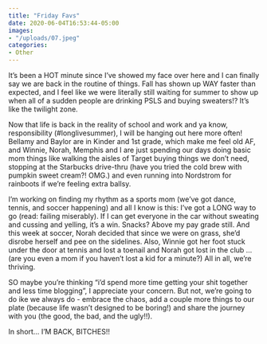 ```yaml
---
title: "Friday Favs"
date: 2020-06-04T16:53:44-05:00
images:
- "/uploads/07.jpeg"
categories:
- Other
---
```


It’s been a HOT minute since I’ve showed my face over here and I can finally say we are back in the routine of things. Fall has shown up WAY faster than expected, and I feel like we were literally still waiting for summer to show up when all of a sudden people are drinking PSLS and buying sweaters!? It’s like the twilight zone. 

Now that life is back in the reality of school and work and ya know, responsibility (#longlivesummer), I will be hanging out here more often! Bellamy and Baylor are in Kinder and 1st grade, which make me feel old AF, and Winnie, Norah, Memphis and I are just spending our days doing basic mom things like walking the aisles of Target buying things we don’t need, stopping at the Starbucks drive-thru (have you tried the cold brew with pumpkin sweet cream?! OMG.) and even running into Nordstrom for rainboots if we’re feeling extra ballsy. 

I’m working on finding my rhythm as a sports mom (we’ve got dance, tennis, and soccer happening) and all I know is this: I’ve got a LONG way to go (read: failing miserably). If I can get everyone in the car without sweating and cussing and yelling, it’s a win. Snacks? Above my pay grade still. And this week at soccer, Norah decided that since we were on grass, she’d disrobe herself and pee on the sidelines. Also, Winnie got her foot stuck under the door at tennis and lost a toenail and Norah got lost in the club … (are you even a mom if you haven’t lost a kid for a minute?) All in all, we’re thriving. 

SO maybe you’re thinking “i’d spend more time getting your shit together and less time blogging”, I appreciate your concern. But not, we’re going to do ike we always do - embrace the chaos, add a couple more things to our plate (because life wasn’t designed to be boring!) and share the journey with you (the good, the bad, and the ugly!!). 

In short… I’M BACK, BITCHES!! 